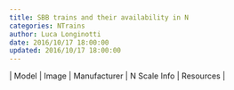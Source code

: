 ```yaml
---
title: SBB trains and their availability in N
categories: NTrains
author: Luca Longinotti
date: 2016/10/17 18:00:00
updated: 2016/10/17 18:00:00
---
```


| Model | Image | Manufacturer | N Scale Info | Resources |

